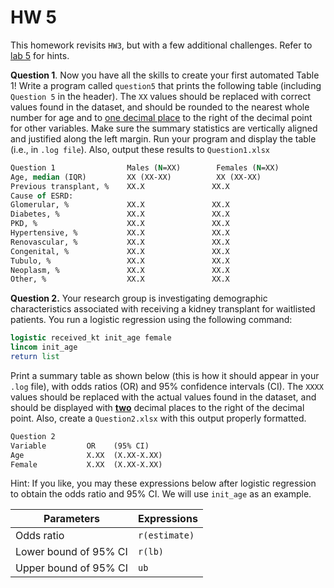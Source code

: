 ﻿# HW 5

This homework revisits `HW3`, but with a few additional challenges. Refer to [lab 5](lab5.md) for hints. 

**Question 1**. Now you have all the skills to create your first automated Table 1! Write a program called `question5` that prints the following table (including `Question 5` in the header). The `XX` values should be replaced with correct values found in the dataset, and should be rounded to the nearest whole number for age and to <u>one decimal place</u> to the right of the decimal point for other variables. Make sure the summary statistics are vertically aligned and justified along the left margin. Run your program and display the table (i.e., in `.log file`). Also, output these results to `Question1.xlsx`

```stata
Question 1                Males (N=XX)        Females (N=XX)
Age, median (IQR)         XX (XX-XX)          XX (XX-XX)
Previous transplant, %    XX.X               XX.X
Cause of ESRD:
Glomerular, %             XX.X               XX.X
Diabetes, %               XX.X               XX.X
PKD, %                    XX.X               XX.X
Hypertensive, %           XX.X               XX.X
Renovascular, %           XX.X               XX.X
Congenital, %             XX.X               XX.X
Tubulo, %                 XX.X               XX.X
Neoplasm, %               XX.X               XX.X
Other, %                  XX.X               XX.X
```





**Question 2.** Your research group is investigating demographic characteristics associated with receiving a kidney transplant for waitlisted patients. You run a logistic regression using the following command:

```stata
logistic received_kt init_age female
lincom init_age
return list
```

Print a summary table as shown below (this is how it should appear in your `.log` file), with odds ratios (OR) and 95% confidence intervals (CI). The `XXXX` values should be replaced with the actual values found in the dataset, and should be displayed with <u>**two**</u> decimal places to the right of the decimal point. Also, create a `Question2.xlsx` with this output properly formatted.

```stata
Question 2
Variable         OR    (95% CI)
Age              X.XX  (X.XX-X.XX)
Female           X.XX  (X.XX-X.XX)
```

Hint: If you like, you may these expressions below after logistic regression to obtain the odds ratio and 95% CI. We will use `init_age` as an example.

| Parameters            | Expressions                                          |
| --------------------- | ---------------------------------------------------- |
| Odds ratio            | `r(estimate)`                                        |
| Lower bound of 95% CI | `r(lb)`                                              |
| Upper bound of 95% CI | `ub`                                                 |